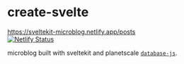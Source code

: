 # create-svelte

https://sveltekit-microblog.netlify.app/posts  
[![Netlify Status](https://api.netlify.com/api/v1/badges/49af8908-da89-492d-92eb-18fbde1e3054/deploy-status)](https://app.netlify.com/sites/sveltekit-microblog/deploys)

microblog built with sveltekit and planetscale [`database-js`](https://github.com/planetscale/database-js).
